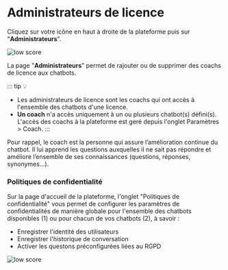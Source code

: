 # Administrateurs de licence


Cliquez sur votre icône en haut à droite de la plateforme puis sur "**Administrateurs**".

<div class="image_center">
  <img :src="$withBase('/assets/img/fr/administrateurs_de_licence/administrateurs_de_licence1.png')" alt="low score">
</div>


La page "**Administrateurs**" permet de rajouter ou de supprimer des coachs de licence aux chatbots.

::: tip 💡
* Les administrateurs de licence sont les coachs qui ont accès à l'ensemble des chatbots d'une licence.
* **Un coach** n'a accès uniquement à un ou plusieurs chatbot(s) défini(s). L'accès des coachs à la plateforme est geré depuis l'onglet Paramètres > Coach.
:::

Pour rappel, le coach est la personne qui assure l’amélioration continue du chatbot. Il lui apprend les questions auxquelles il ne sait pas répondre et améliore l’ensemble de ses connaissances (questions, réponses, synonymes…).

### Politiques de confidentialité

Sur la page d'accueil de la plateforme, l'onglet "Politiques de confidentialité" vous permet de configurer les paramètres de confidentialités de manière globale pour l'ensemble des chatbots disponibles (1) ou pour chacun de vos chatbots (2), à savoir :

-   Enregistrer l'identité des utilisateurs
-   Enregistrer l'historique de conversation
-   Activer les questons préconfigurées liées au RGPD

<div class="image_center">
  <img :src="$withBase('/assets/img/fr/administrateurs_de_licence/administrateurs_de_licence2.png')" alt="low score">
</div>

